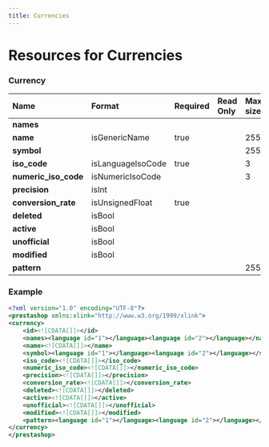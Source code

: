 ```yaml
---
title: Currencies
---
```


# Resources for Currencies

### Currency

|         Name         |      Format       | Required | Read Only | Max size | Not filterable | Description |
| :------------------- | :---------------- | :------- | :-------- | :------- | :------------- | :---------- |
| **names**            |                   |          |           |          |                |             |
| **name**             | isGenericName     | true     |           | 255      | true           |             |
| **symbol**           |                   |          |           | 255      |                |             |
| **iso_code**         | isLanguageIsoCode | true     |           | 3        |                |             |
| **numeric_iso_code** | isNumericIsoCode  |          |           | 3        |                |             |
| **precision**        | isInt             |          |           |          |                |             |
| **conversion_rate**  | isUnsignedFloat   | true     |           |          |                |             |
| **deleted**          | isBool            |          |           |          |                |             |
| **active**           | isBool            |          |           |          |                |             |
| **unofficial**       | isBool            |          |           |          |                |             |
| **modified**         | isBool            |          |           |          |                |             |
| **pattern**          |                   |          |           | 255      |                |             |


### Example

```xml
<?xml version="1.0" encoding="UTF-8"?>
<prestashop xmlns:xlink="http://www.w3.org/1999/xlink">
<currency>
	<id><![CDATA[]]></id>
	<names><language id="1"></language><language id="2"></language></names>
	<name><![CDATA[]]></name>
	<symbol><language id="1"></language><language id="2"></language></symbol>
	<iso_code><![CDATA[]]></iso_code>
	<numeric_iso_code><![CDATA[]]></numeric_iso_code>
	<precision><![CDATA[]]></precision>
	<conversion_rate><![CDATA[]]></conversion_rate>
	<deleted><![CDATA[]]></deleted>
	<active><![CDATA[]]></active>
	<unofficial><![CDATA[]]></unofficial>
	<modified><![CDATA[]]></modified>
	<pattern><language id="1"></language><language id="2"></language></pattern>
</currency>
</prestashop>

```

